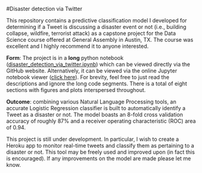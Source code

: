 #Disaster detection via Twitter

This repository contains a predictive classification model I developed for determining if a Tweet is discussing a disaster event or not (i.e., building collapse, wildfire, terrorist attack) as a capstone project for the Data Science course offered at General Assembly in Austin, TX. The course was excellent and I highly recommend it to anyone interested. 

**Form**: The project is in a **long** python notebook ([disaster_detection_via_twitter.ipynb](disaster_detection_via_twitter.ipynb)) which can be viewed directly via the GitHub website. Alternatively, it can be viewed via the online Jupyter notebook viewer ([click here](https://nbviewer.jupyter.org/github/rjadrich/disaster_detection_via_twitter/blob/master/disaster_detection_via_twitter.ipynb)). For brevity, feel free to just read the descriptions and ignore the long code segments. There is a total of eight sections with figures and plots interspersed throughout. 

**Outcome**: combining various Natural Language Processing tools, an accurate Logistic Regression classifier is built to automatically identify a Tweet as a disaster or not. The model boasts an 8-fold cross validation accuracy of roughly 87% and a receiver operating characteristic (ROC) area of 0.94.

This project is still under development. In particular, I wish to create a Heroku app to monitor real-time tweets and classify them as pertaining to a disaster or not. This tool may be freely used and improved upon (in fact this is encouraged). If any improvements on the model are made please let me know.




